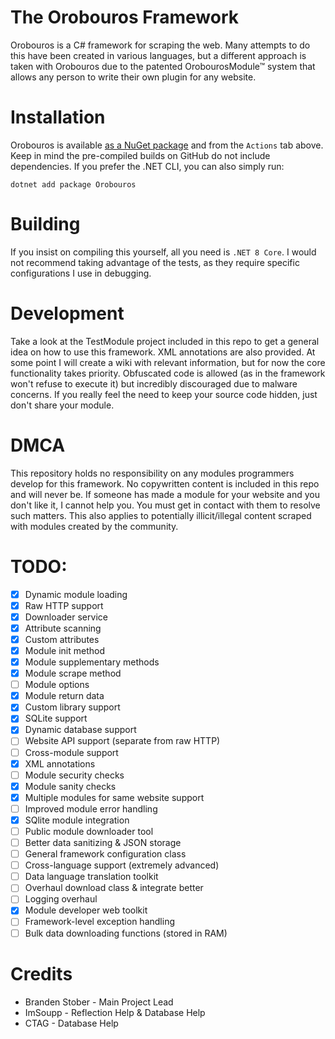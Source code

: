 # The Orobouros Framework
Orobouros is a C# framework for scraping the web. Many attempts to do this have been created in various languages, but a different approach is taken with Orobouros due to the patented OrobourosModule™ system that allows any person to write their own plugin for any website.

# Installation
Orobouros is available [as a NuGet package](https://www.nuget.org/packages/Orobouros) and from the ``Actions`` tab above. Keep in mind the pre-compiled builds on GitHub do not include dependencies. If you prefer the .NET CLI, you can also simply run:

```dotnet add package Orobouros```

# Building
If you insist on compiling this yourself, all you need is ``.NET 8 Core``. I would not recommend taking advantage of the tests, as they require specific configurations I use in debugging.

# Development
Take a look at the TestModule project included in this repo to get a general idea on how to use this framework. XML annotations are also provided. At some point I will create a wiki with relevant information, but for now the core functionality takes priority. Obfuscated code is allowed (as in the framework won't refuse to execute it) but incredibly discouraged due to malware concerns. If you really feel the need to keep your source code hidden, just don't share your module.

# DMCA
This repository holds no responsibility on any modules programmers develop for this framework. No copywritten content is included in this repo and will never be. If someone has made a module for your website and you don't like it, I cannot help you. You must get in contact with them to resolve such matters. This also applies to potentially illicit/illegal content scraped with modules created by the community. 

# TODO:
- [x] Dynamic module loading
- [x] Raw HTTP support
- [x] Downloader service
- [x] Attribute scanning
- [x] Custom attributes
- [x] Module init method
- [x] Module supplementary methods
- [x] Module scrape method
- [ ] Module options
- [x] Module return data
- [x] Custom library support
- [x] SQLite support
- [x] Dynamic database support
- [ ] Website API support (separate from raw HTTP)
- [ ] Cross-module support
- [x] XML annotations
- [ ] Module security checks
- [x] Module sanity checks
- [x] Multiple modules for same website support
- [ ] Improved module error handling
- [x] SQlite module integration
- [ ] Public module downloader tool
- [ ] Better data sanitizing & JSON storage
- [ ] General framework configuration class
- [ ] Cross-language support (extremely advanced)
- [ ] Data language translation toolkit
- [ ] Overhaul download class & integrate better
- [ ] Logging overhaul
- [x] Module developer web toolkit
- [ ] Framework-level exception handling
- [ ] Bulk data downloading functions (stored in RAM)

# Credits
- Branden Stober - Main Project Lead
- ImSoupp - Reflection Help & Database Help
- CTAG - Database Help
